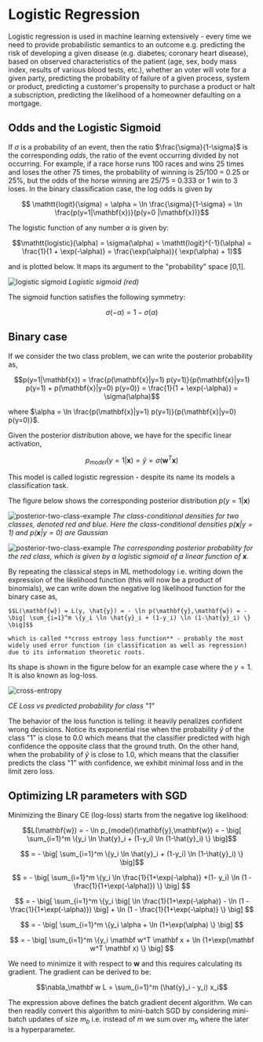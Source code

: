 # Logistic Regression

Logistic regression is used in machine learning extensively - every time we need to provide probabilistic semantics to an outcome e.g. predicting the risk of developing a given disease (e.g. diabetes; coronary heart disease), based on observed characteristics of the patient (age, sex, body mass index, results of various blood tests, etc.), whether an voter will vote for a given party, predicting the probability of failure of a given process, system or product, predicting a customer's propensity to purchase a product or halt a subscription, predicting the likelihood of a homeowner defaulting on a mortgage. 

## Odds and the Logistic Sigmoid

If $\sigma$ is a probability of an event, then the ratio $\frac{\sigma}{1-\sigma}$ is the corresponding *odds*, the ratio of the event  occurring divided by not occurring. For example, if a race horse runs 100 races and wins 25 times and loses the other 75 times, the probability of winning is 25/100 = 0.25 or 25%, but the odds of the horse winning are 25/75 = 0.333 or 1 win to 3 loses. In the binary classification case, the log odds is given by 

$$ \mathtt{logit}(\sigma) = \alpha = \ln \frac{\sigma}{1-\sigma} = \ln \frac{p(y=1|\mathbf{x})}{p(y=0 |\mathbf{x})}$$

The logistic function of any number $\alpha$ is given by:

$$\mathtt{logistic}(\alpha) = \sigma(\alpha) = \mathtt{logit}^{-1}(\alpha) =  \frac{1}{1 + \exp(-\alpha)} = \frac{\exp(\alpha)}{ \exp(\alpha) + 1}$$

and is plotted below. It maps its argument to the "probability" space [0,1]. 

![logistic sigmoid](images/Figure4.9.png)
*Logistic sigmoid (red)*

The sigmoid function satisfies the following symmetry:

$$\sigma(-\alpha) = 1 - \sigma(\alpha)$$

## Binary case

If we consider the two class problem, we can write the posterior probability as,

$$p(y=1|\mathbf{x}) = \frac{p(\mathbf{x}|y=1) p(y=1)}{p(\mathbf{x}|y=1) p(y=1) + p(\mathbf{x}|y=0) p(y=0)} = \frac{1}{1 + \exp(-\alpha)} = \sigma(\alpha)$$

where $\alpha = \ln \frac{p(\mathbf{x}|y=1) p(y=1)}{p(\mathbf{x}|y=0) p(y=0)}$.

Given the posterior distribution above, we have for the specific linear activation, 

$$p_{model}(y=1|\mathbf{x}) = \hat y = \sigma(\mathbf{w}^T \mathbf{x})$$

This model is called logistic regression - despite its name its models a classification task. 

<!-- The model has significant advantages in that it does require the estimation of far fewer parameters compared to the case where the class conditional distributions involved in the posterior were parametric. For example if we had Gaussian class conditionals we would had to estimate (using Maximum Likelihood) their parameters $\mathbf \mu$ and $\mathbf \Sigma$ that grow quadratically to the number of features $n$. With logistic regression we only have an evident linear relationship between parameters and features.   -->

The figure below shows the corresponding posterior distribution $p(y=1|\mathbf{x})$

![posterior-two-class-example](images/Figure4.10a.png)
*The class-conditional densities for two classes, denoted red and blue. Here the class-conditional densities $p(\mathbf{x}|y=1)$ and $p(\mathbf{x}|y=0)$ are Gaussian*

![posterior-two-class-example](images/Figure4.10b.png)
*The corresponding posterior probability for the red class, which is given by a logistic sigmoid of a linear function of $\mathbf{x}$.*

<!-- As we said, with logistic regression **we skip the assumption about the class-conditional densities** as they add parameters to our problem that grow  quadratic to the number of dimensions and we attempt to find the $n$ parameters of the model directly (the number of features) and sure enough we will use ML to do so.  -->

By repeating the classical steps in ML methodology i.e. writing down the expression of the likelihood function (this will now be a product of binomials), we can write down the negative log likelihood function for the binary case as, 

```{note} Binary CE Loss
$$L(\mathbf{w}) = L(y, \hat{y}) = - \ln p(\mathbf{y},\mathbf{w}) = - \big[ \sum_{i=1}^m \{y_i \ln \hat{y}_i + (1-y_i) \ln (1-\hat{y}_i) \} \big]$$
 
which is called **cross entropy loss function** - probably the most widely used error function (in classification as well as regression) due to its information theoretic roots.
```

Its shape is shown in the figure below for an example case where the $y=1$. It is also known as log-loss.

![cross-entropy](images/cross-entropy-binary.png)

_CE Loss vs predicted probability for class "1"_

The behavior of the loss function is telling: it heavily penalizes confident wrong decisions. Notice its exponential rise when the probability $\hat{y}$ of the class "1" is close to 0.0 which means that the classifier predicted with high confidence the opposite class that the ground truth.   On the other hand, when the probability of $\hat y$ is close to 1.0, which means that the classifier predicts the class "1" with confidence, we exhibit minimal loss and in the limit zero loss.

## Optimizing LR parameters with SGD

Minimizing the Binary CE (log-loss) starts from the negative log likelihood:

$$L(\mathbf{w}) = - \ln p_{model}(\mathbf{y},\mathbf{w}) = - \big[ \sum_{i=1}^m \{y_i \ln \hat{y}_i + (1-y_i) \ln (1-\hat{y}_i) \} \big]$$

$$ = - \big[ \sum_{i=1}^m \{y_i \ln \hat{y}_i + (1-y_i) \ln (1-\hat{y}_i) \} \big]$$

$$ = - \big[ \sum_{i=1}^m \{y_i \ln \frac{1}{1+\exp(-\alpha)} +(1- y_i) \ln (1 - \frac{1}{1+\exp(-\alpha)}) \} \big] $$

$$ = - \big[ \sum_{i=1}^m \{y_i \big[ \ln \frac{1}{1+\exp(-\alpha)} - \ln (1 - \frac{1}{1+\exp(-\alpha)}) \big] + \ln (1 - \frac{1}{1+\exp(-\alpha)} \} \big] $$

$$ = - \big[ \sum_{i=1}^m \{y_i \alpha + \ln (1+\exp(\alpha) \} \big] $$

$$ = - \big[ \sum_{i=1}^m \{y_i \mathbf w^T \mathbf x  + \ln (1+\exp(\mathbf w^T \mathbf x) \} \big] $$

We need to minimize it with respect to $\mathbf{w}$ and this requires calculating its gradient. The gradient can be derived to be:

$$\nabla_\mathbf w L = \sum_{i=1}^m (\hat{y}_i - y_i) x_i$$

The expression above defines the batch gradient decent algorithm. We can then readily convert this algorithm to mini-batch SGD by considering mini-batch updates of size $m_b$ i.e. instead of $m$ we sum over $m_b$ where the later is a hyperparameter.


